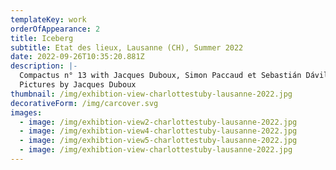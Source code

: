 ```yaml
---
templateKey: work
orderOfAppearance: 2
title: Iceberg
subtitle: Etat des lieux, Lausanne (CH), Summer 2022
date: 2022-09-26T10:35:20.881Z
description: |-
  Compactus n° 13 with Jacques Duboux, Simon Paccaud et Sebastián Dávila. 
  Pictures by Jacques Duboux
thumbnail: /img/exhibtion-view-charlottestuby-lausanne-2022.jpg
decorativeForm: /img/carcover.svg
images:
  - image: /img/exhibtion-view2-charlottestuby-lausanne-2022.jpg
  - image: /img/exhibtion-view4-charlottestuby-lausanne-2022.jpg
  - image: /img/exhibtion-view5-charlottestuby-lausanne-2022.jpg
  - image: /img/exhibtion-view-charlottestuby-lausanne-2022.jpg
---
```

